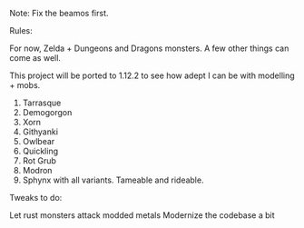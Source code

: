 Note: Fix the beamos first.

Rules:

For now, Zelda + Dungeons and Dragons monsters. A few other things can come as well.

This project will be ported to 1.12.2 to see how adept I can be with modelling + mobs.

1. Tarrasque
2. Demogorgon
3. Xorn
4. Githyanki
5. Owlbear
6. Quickling
7. Rot Grub
8. Modron
9. Sphynx with all variants. Tameable and rideable.

Tweaks to do:

Let rust monsters attack modded metals
Modernize the codebase a bit